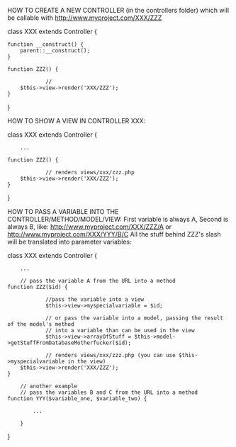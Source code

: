 HOW TO CREATE A NEW CONTROLLER (in the controllers folder)
which will be callable with http://www.myproject.com/XXX/ZZZ

class XXX extends Controller {

	function __construct() {
		parent::__construct();
	}
	
	function ZZZ() {

                //
		$this->view->render('XXX/ZZZ');	
	}

}

HOW TO SHOW A VIEW IN CONTROLLER XXX:

class XXX extends Controller {

        ...

	function ZZZ() {

                // renders views/xxx/zzz.php
		$this->view->render('XXX/ZZZ');	
	}

}

HOW TO PASS A VARIABLE INTO THE CONTROLLER/METHOD/MODEL/VIEW:
First variable is always A, Second is always B, like:
http://www.myproject.com/XXX/ZZZ/A or
http://www.myproject.com/XXX/YYY/B/C
All the stuff behind ZZZ's slash will be translated into parameter variables:

class XXX extends Controller {

        ...

        // pass the variable A from the URL into a method        
	function ZZZ($id) {

                //pass the variable into a view
                $this->view->myspecialvariable = $id;

                // or pass the variable into a model, passing the result of the model's method
                // into a variable than can be used in the view
                $this->view->arrayOfStuff = $this->model->getStuffFromDatabaseMotherfucker($id);

                // renders views/xxx/zzz.php (you can use $this->myspecialvariable in the view)
		$this->view->render('XXX/ZZZ');	
	}

        // another example
        // pass the variables B and C from the URL into a method
	function YYY($variable_one, $variable_two) {

            ...

        }

}